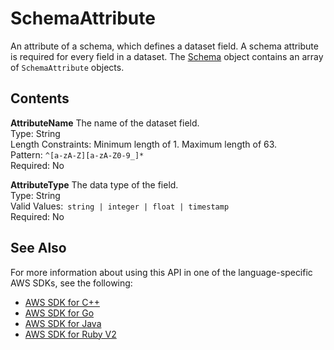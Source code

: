 # SchemaAttribute<a name="API_SchemaAttribute"></a>

An attribute of a schema, which defines a dataset field\. A schema attribute is required for every field in a dataset\. The [Schema](API_Schema.md) object contains an array of `SchemaAttribute` objects\.

## Contents<a name="API_SchemaAttribute_Contents"></a>

 **AttributeName**   <a name="forecast-Type-SchemaAttribute-AttributeName"></a>
The name of the dataset field\.  
Type: String  
Length Constraints: Minimum length of 1\. Maximum length of 63\.  
Pattern: `^[a-zA-Z][a-zA-Z0-9_]*`   
Required: No

 **AttributeType**   <a name="forecast-Type-SchemaAttribute-AttributeType"></a>
The data type of the field\.  
Type: String  
Valid Values:` string | integer | float | timestamp`   
Required: No

## See Also<a name="API_SchemaAttribute_SeeAlso"></a>

For more information about using this API in one of the language\-specific AWS SDKs, see the following:
+  [AWS SDK for C\+\+](https://docs.aws.amazon.com/goto/SdkForCpp/forecast-2018-06-26/SchemaAttribute) 
+  [AWS SDK for Go](https://docs.aws.amazon.com/goto/SdkForGoV1/forecast-2018-06-26/SchemaAttribute) 
+  [AWS SDK for Java](https://docs.aws.amazon.com/goto/SdkForJava/forecast-2018-06-26/SchemaAttribute) 
+  [AWS SDK for Ruby V2](https://docs.aws.amazon.com/goto/SdkForRubyV2/forecast-2018-06-26/SchemaAttribute) 